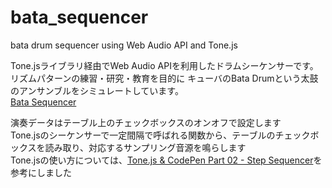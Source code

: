 # bata_sequencer
bata drum sequencer using Web Audio API and Tone.js

Tone.jsライブラリ経由でWeb Audio APIを利用したドラムシーケンサーです。<br>
リズムパターンの練習・研究・教育を目的に
キューバのBata Drumという太鼓のアンサンブルをシミュレートしています。<br>
[Bata Sequencer](https://ryjkmr.github.io/bata_sequencer/)<br>

演奏データはテーブル上のチェックボックスのオンオフで設定します<br>
Tone.jsのシーケンサーで一定間隔で呼ばれる関数から、テーブルのチェックボックスを読み取り、対応するサンプリング音源を鳴らします<br>
Tone.jsの使い方については、[Tone.js & CodePen Part 02 - Step Sequencer](https://www.youtube.com/watch?v=Dxxkma4F-oA&t=19s)を参考にしました<br>

